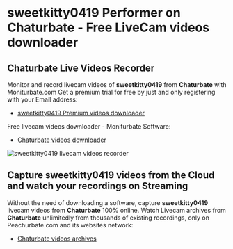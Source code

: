 # sweetkitty0419 Performer on Chaturbate - Free LiveCam videos downloader

## Chaturbate Live Videos Recorder

Monitor and record livecam videos of **sweetkitty0419** from **Chaturbate** with Moniturbate.com
Get a premium trial for free by just and only registering with your Email address:
* [sweetkitty0419 Premium videos downloader](https://moniturbate.com/request-demo-licence-key.html)

Free livecam videos downloader - Moniturbate Software:
* [Chaturbate videos downloader](https://moniturbate.com/moniturbate-download-software.html)

![sweetkitty0419 livecam videos recorder](https://peachurnet.com/templates/moniturbate-software.png)


## Capture sweetkitty0419 videos from the Cloud and watch your recordings on Streaming

Without the need of downloading a software, capture **sweetkitty0419** livecam videos from **Chaturbate** 100% online.
Watch Livecam archives from **Chaturbate** unlimitedly from thousands of existing recordings, only on Peachurbate.com and its websites network:
* [Chaturbate videos archives](https://peachurnet.com/)